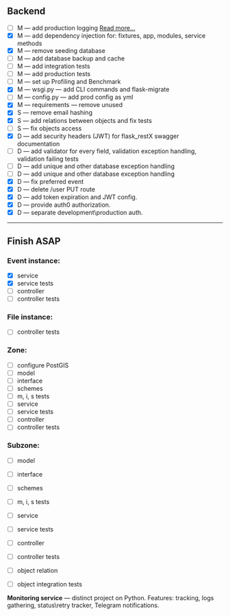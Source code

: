 ## Backend

-  [ ] M — add production logging [Read more...](https://docs.nginx.com/nginx/admin-guide/monitoring/logging/)
-  [x] M — add dependency injection for: fixtures, app, modules, service methods
-  [x] M — remove seeding database
-  [ ] M — add database backup and cache
-  [ ] M — add integration tests
-  [ ] M — add production tests
-  [ ] M — set up Profiling and Benchmark
-  [x] M — wsgi.py — add CLI commands and flask-migrate
-  [ ] M — config.py — add prod config as yml
-  [x] M — requirements — remove unused
-  [x] S — remove email hashing
-  [x] S — add relations between objects and fix tests
-  [ ] S — fix objects access
-  [x] D — add security headers (JWT) for flask_restX swagger documentation
-  [ ] D — add validator for every field, validation exception handling, validation failing tests
-  [ ] D — add unique and other database exception handling
-  [ ] D — add unique and other database exception handling
-  [x] D — fix preferred event
-  [x] D — delete /user PUT route
-  [x] D — add token expiration and JWT config.
-  [x] D — provide auth0 authorization.
-  [x] D — separate development\production auth.

_____________________________________________________
## Finish ASAP

### Event instance:
-  [x] service
-  [x] service tests
-  [ ] controller
-  [ ] controller tests

### File instance:
-  [ ] controller tests

### Zone:
-  [ ] configure PostGIS
-  [ ] model
-  [ ] interface
-  [ ] schemes
-  [ ] m, i, s tests
-  [ ] service
-  [ ] service tests
-  [ ] controller
-  [ ] controller tests

### Subzone:
-  [ ] model
-  [ ] interface
-  [ ] schemes
-  [ ] m, i, s tests
-  [ ] service
-  [ ] service tests
-  [ ] controller
-  [ ] controller tests
-  [ ] object relation
-  [ ] object integration tests


**Monitoring service** — distinct project on Python. Features: tracking, logs gathering, status\retry tracker, Telegram notifications.
